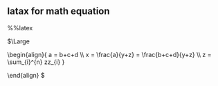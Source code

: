 ## latax for math equation


%%latex

$\\Large

\\begin{align}{
    a = b+c+d \\\\
    x = \\frac{a}{y+z} = \\frac{b+c+d}{y+z} \\\\
    z = \\sum_{i}^{n} zz_{i}
}

\\end{align}
$

